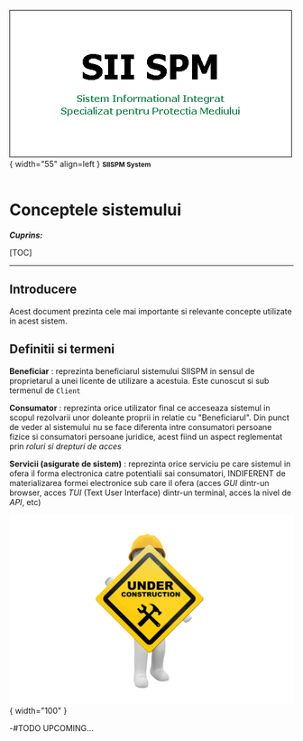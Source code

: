 ![SIISPM_logo](../pictures/SIISPM_logo.png){ width="55" align=left }
<small markdown>**SIISPM System**
</small><br><br>


# Conceptele sistemului



***Cuprins:***

[TOC]

***




## Introducere

Acest document prezinta cele mai importante si relevante concepte utilizate in acest sistem.




## Definitii si termeni

**Beneficiar**
: reprezinta beneficiarul sistemului SIISPM in sensul de proprietarul a unei licente de utilizare a acestuia. Este cunoscut si sub termenul de `Client`

**Consumator**
: reprezinta orice utilizator final ce acceseaza sistemul in scopul rezolvarii unor doleante proprii in relatie cu "Beneficiarul". Din punct de veder al sistemului nu se face diferenta intre consumatori persoane fizice si consumatori persoane juridice, acest fiind un aspect reglementat prin *roluri si drepturi de acces*

**Servicii (asigurate de sistem)**
: reprezinta orice serviciu pe care sistemul in ofera il forma electronica catre potentialii sai consumatori, INDIFERENT de materializarea formei electronice sub care il ofera (acces _GUI_ dintr-un browser, acces _TUI_ (Text User Interface) dintr-un terminal, acces la nivel de _API_, etc)











![wip...](../pictures/under_maintenance.png){ width="100" }

-#TODO UPCOMING...




